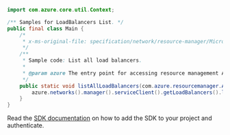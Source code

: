 ```java
import com.azure.core.util.Context;

/** Samples for LoadBalancers List. */
public final class Main {
    /*
     * x-ms-original-file: specification/network/resource-manager/Microsoft.Network/stable/2021-05-01/examples/LoadBalancerListAll.json
     */
    /**
     * Sample code: List all load balancers.
     *
     * @param azure The entry point for accessing resource management APIs in Azure.
     */
    public static void listAllLoadBalancers(com.azure.resourcemanager.AzureResourceManager azure) {
        azure.networks().manager().serviceClient().getLoadBalancers().list(Context.NONE);
    }
}
```

Read the [SDK documentation](https://github.com/Azure/azure-sdk-for-java/blob/azure-resourcemanager_2.15.0/sdk/resourcemanager/azure-resourcemanager/README.md) on how to add the SDK to your project and authenticate.
